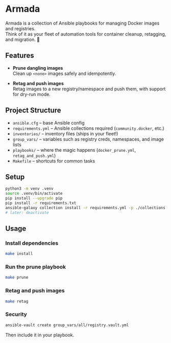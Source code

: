 # Armada

Armada is a collection of Ansible playbooks for managing Docker images and registries.  
Think of it as your fleet of automation tools for container cleanup, retagging, and migration. 🚢

## Features

- **Prune dangling images**  
  Clean up `<none>` images safely and idempotently.

- **Retag and push images**  
  Retag images to a new registry/namespace and push them, with support for dry-run mode.

## Project Structure

- `ansible.cfg` – base Ansible config
- `requirements.yml` – Ansible collections required (`community.docker`, etc.)
- `inventories/` – inventory files (ships in your fleet!)
- `group_vars/` – variables such as registry creds, namespaces, and image lists
- `playbooks/` – where the magic happens (`docker_prune.yml`, `retag_and_push.yml`)
- `Makefile` – shortcuts for common tasks

## Setup

```bash
python3 -m venv .venv
source .venv/bin/activate
pip install --upgrade pip
pip install -r requirements.txt
ansible-galaxy collection install -r requirements.yml -p ./collections
# later: deactivate
```


## Usage

### Install dependencies
```bash
make install
```

### Run the prune playbook
```bash
make prune
```

### Retag and push images
```bash
make retag
```

### Security 
```.bash
ansible-vault create group_vars/all/registry.vault.yml
```

Then include it in your playbook. 